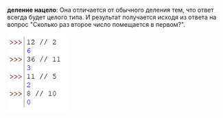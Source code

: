 **деление нацело**: Она отличается от обычного деления тем, что ответ всегда будет целого типа. И результат получается исходя из ответа на вопрос "Сколько раз второе число помещается в первом?".

![](../../../04.stepik_indi/_pictures/image_20250405101018.png)